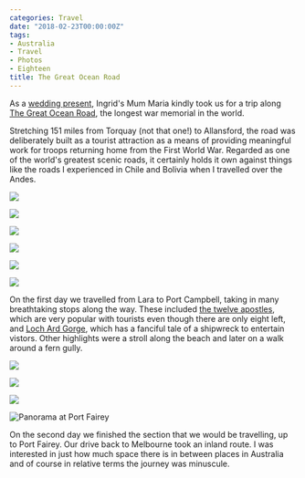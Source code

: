 ```yaml
---
categories: Travel
date: "2018-02-23T00:00:00Z"
tags:
- Australia
- Travel
- Photos
- Eighteen
title: The Great Ocean Road
---
```


As a [wedding present](articles/the-same-yet-different), Ingrid's Mum Maria kindly took us for a trip along [The Great Ocean Road](https://en.wikipedia.org/wiki/Great_Ocean_Road), the longest war memorial in the world.

Stretching 151 miles from Torquay (not that one!) to Allansford, the road was deliberately built as a tourist attraction as a means of providing meaningful work for troops returning home from the First World War. Regarded as one of the world's greatest scenic roads, it certainly holds it own against things like the roads I experienced in Chile and Bolivia when I travelled over the Andes.

![](./great_ocean_road_01.jpg)

![](./great_ocean_road_02.jpg)

![](./great_ocean_road_03.jpg)

![](./great_ocean_road_04.jpg)

![](./great_ocean_road_05.jpg)

![](./great_ocean_road_06.jpg)

On the first day we travelled from Lara to Port Campbell, taking in many breathtaking stops along the way. These included [the twelve apostles](https://en.wikipedia.org/wiki/The_Twelve_Apostles_(Victoria)), which are very popular with tourists even though there are only eight left, and [Loch Ard Gorge](https://en.wikipedia.org/wiki/Loch_Ard_Gorge), which has a fanciful tale of a shipwreck to entertain vistors. Other highlights were a stroll along the beach and later on a walk around a fern gully. 

![](./great_ocean_road_07.jpg)

![](./great_ocean_road_08.jpg)

![](./great_ocean_road_09.jpg)

![Panorama at Port Fairey](./great_ocean_road_10.jpg)

On the second day we finished the section that we would be travelling, up to Port Fairey. Our drive back to Melbourne took an inland route. I was interested in just how much space there is in between places in Australia and of course in relative terms the journey was minuscule. 